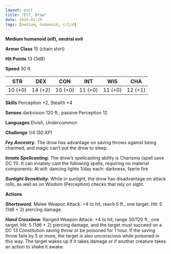 ```yaml
---
layout: post
title: "Elf, Drow"
date: 2016-02-29
tags: [medium, humanoid, cr1/4]
---
```


**Medium humanoid (elf), neutral evil**

**Armor Class** 15 (chain shirt)

**Hit Points** 13 (3d8)

**Speed** 30 ft.

|   STR   |   DEX   |   CON   |   INT   |   WIS   |   CHA   |
|:-----:|:-----:|:-----:|:-----:|:-----:|:-----:|
| 10 (+0) | 14 (+2) | 10 (+0) | 11 (+0) | 11 (+0) | 12 (+1) |

**Skills** Perception +2, Stealth +4 

**Senses** darkvision 120 ft., passive Perception 12 

**Languages** Elvish, Undercommon 

**Challenge** 1/4 (50 XP)

***Fey Ancestry.*** The drow has advantage on saving throws against being charmed, and magic can’t put the drow to sleep. 

***Innate Spellcasting.*** The drow’s spellcasting ability is Charisma (spell save DC 11). It can innately cast the following spells, requiring no material components: At will: dancing lights 1/day each: darkness, faerie fire 

***Sunlight Sensitivity.*** While in sunlight, the drow has disadvantage on attack rolls, as well as on Wisdom (Perception) checks that rely on sight. 

**Actions** 

***Shortsword.*** Melee Weapon Attack: +4 to hit, reach 5 ft., one target. Hit: 5 (1d6 + 2) piercing damage. 

***Hand Crossbow.*** Ranged Weapon Attack: +4 to hit, range 30/120 ft., one target. Hit: 5 (1d6 + 2) piercing damage, and the target must succeed on a DC 13 Constitution saving throw or be poisoned for 1 hour. If the saving throw fails by 5 or more, the target is also unconscious while poisoned in this way. The target wakes up if it takes damage or if another creature takes an action to shake it awake.